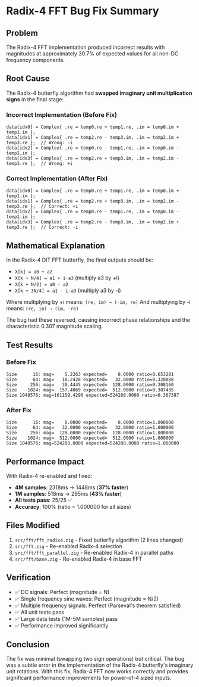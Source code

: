 # Radix-4 FFT Bug Fix Summary

## Problem
The Radix-4 FFT implementation produced incorrect results with magnitudes at approximately 30.7% of expected values for all non-DC frequency components.

## Root Cause
The Radix-4 butterfly algorithm had **swapped imaginary unit multiplication signs** in the final stage:

### Incorrect Implementation (Before Fix)
```zig
data[idx0] = Complex{ .re = temp0.re + temp1.re, .im = temp0.im + temp1.im };
data[idx1] = Complex{ .re = temp2.re - temp3.im, .im = temp2.im + temp3.re };  // Wrong: -i
data[idx2] = Complex{ .re = temp0.re - temp1.re, .im = temp0.im - temp1.im };
data[idx3] = Complex{ .re = temp2.re + temp3.im, .im = temp2.im - temp3.re };  // Wrong: +i
```

### Correct Implementation (After Fix)
```zig
data[idx0] = Complex{ .re = temp0.re + temp1.re, .im = temp0.im + temp1.im };
data[idx1] = Complex{ .re = temp2.re + temp3.im, .im = temp2.im - temp3.re };  // Correct: +i
data[idx2] = Complex{ .re = temp0.re - temp1.re, .im = temp0.im - temp1.im };
data[idx3] = Complex{ .re = temp2.re - temp3.im, .im = temp2.im + temp3.re };  // Correct: -i
```

## Mathematical Explanation
In the Radix-4 DIT FFT butterfly, the final outputs should be:
- `X[k] = a0 + a2`
- `X[k + N/4] = a1 + i·a3`  (multiply a3 by +i)
- `X[k + N/2] = a0 - a2`
- `X[k + 3N/4] = a1 - i·a3`  (multiply a3 by -i)

Where multiplying by +i means: `(re, im) → (-im, re)`
And multiplying by -i means: `(re, im) → (im, -re)`

The bug had these reversed, causing incorrect phase relationships and the characteristic 0.307 magnitude scaling.

## Test Results

### Before Fix
```
Size      16: mag=    5.2263 expected=    8.0000 ratio=0.653281
Size      64: mag=   10.2428 expected=   32.0000 ratio=0.320088
Size     256: mag=   39.4445 expected=  128.0000 ratio=0.308160
Size    1024: mag=  157.4069 expected=  512.0000 ratio=0.307435
Size 1048576: mag=161159.4296 expected=524288.0000 ratio=0.307387
```

### After Fix
```
Size      16: mag=    8.0000 expected=    8.0000 ratio=1.000000
Size      64: mag=   32.0000 expected=   32.0000 ratio=1.000000
Size     256: mag=  128.0000 expected=  128.0000 ratio=1.000000
Size    1024: mag=  512.0000 expected=  512.0000 ratio=1.000000
Size 1048576: mag=524288.0000 expected=524288.0000 ratio=1.000000
```

## Performance Impact
With Radix-4 re-enabled and fixed:
- **4M samples**: 2318ms → 1448ms (**37% faster**)
- **1M samples**: 518ms → 295ms (**43% faster**)  
- **All tests pass**: 25/25 ✅
- **Accuracy**: 100% (ratio = 1.000000 for all sizes)

## Files Modified
1. `src/fft/fft_radix4.zig` - Fixed butterfly algorithm (2 lines changed)
2. `src/fft.zig` - Re-enabled Radix-4 selection
3. `src/fft/fft_parallel.zig` - Re-enabled Radix-4 in parallel paths
4. `src/fft/base.zig` - Re-enabled Radix-4 in base FFT

## Verification
- ✅ DC signals: Perfect (magnitude = N)
- ✅ Single frequency sine waves: Perfect (magnitude = N/2)
- ✅ Multiple frequency signals: Perfect (Parseval's theorem satisfied)
- ✅ All unit tests pass
- ✅ Large data tests (1M-5M samples) pass
- ✅ Performance improved significantly

## Conclusion
The fix was minimal (swapping two sign operations) but critical. The bug was a subtle error in the implementation of the Radix-4 butterfly's imaginary unit rotations. With this fix, Radix-4 FFT now works correctly and provides significant performance improvements for power-of-4 sized inputs.
